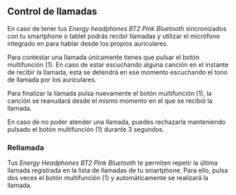 ## Control de llamadas

En caso de tener tus *Energy headphones BT2 Pink Bluetooth* sincronizados con tu smartphone o tablet podrás recibir llamadas y utilizar el micrófono integrado en para hablar desde los propios auriculares.

Para contestar una llamada únicamente tienes que pulsar el botón multifunción (1). En caso de estar escuchando alguna canción en el instante de recibir la llamada, esta se detendrá en ese momento escuchando el tono de llamada por los auriculares.

Para finalizar la llamada pulsa nuevamente el botón multifunción (1), la canción se reanudará desde el mismo momento en el que se recibió la llamada.

En caso de no poder atender una llamada, puedes rechazarla manteniendo pulsado el botón multifunción (1) durante 3 segundos.

### Rellamada

Tus *Energy Headphones BT2 PInk Bluetooth* te permiten repetir la última llamada registrada en la lista de llamadas de tu smartphone. Para ello, pulsa dos veces el botón multifunción (1) y automáticamente se realizará la llamada.
